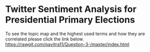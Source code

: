 # Twitter Sentiment Analysis for Presidential Primary Elections


To see the topic map and the highest used terms and how they are correlated please click the link below.
https://rawgit.com/pavitra11/Question-3-/master/index.html
